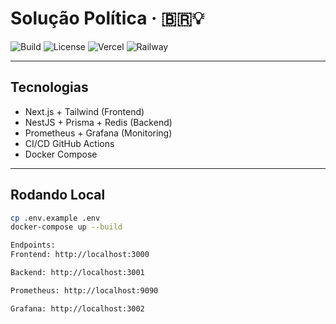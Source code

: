 # Solução Política · 🇧🇷💡

![Build](https://img.shields.io/github/actions/workflow/status/thiagorodriguespantojas/solucao-politica/deploy-backend.yml)
![License](https://img.shields.io/badge/license-MIT-blue.svg)
![Vercel](https://img.shields.io/badge/Frontend-Vercel-black?logo=vercel)
![Railway](https://img.shields.io/badge/Backend-Railway-purple?logo=railway)

---

## Tecnologias
- Next.js + Tailwind (Frontend)
- NestJS + Prisma + Redis (Backend)
- Prometheus + Grafana (Monitoring)
- CI/CD GitHub Actions
- Docker Compose

---

## Rodando Local

```bash
cp .env.example .env
docker-compose up --build

Endpoints:
Frontend: http://localhost:3000

Backend: http://localhost:3001

Prometheus: http://localhost:9090

Grafana: http://localhost:3002
